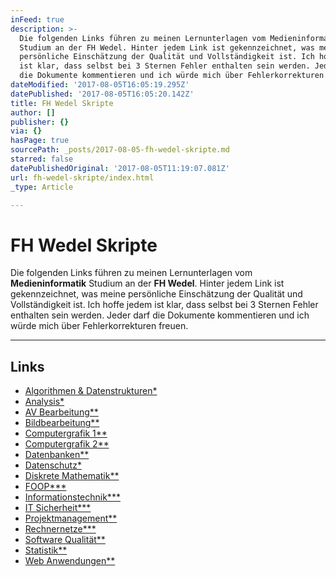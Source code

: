 ```yaml
---
inFeed: true
description: >-
  Die folgenden Links führen zu meinen Lernunterlagen vom Medieninformatik
  Studium an der FH Wedel. Hinter jedem Link ist gekennzeichnet, was meine
  persönliche Einschätzung der Qualität und Vollständigkeit ist. Ich hoffe jedem
  ist klar, dass selbst bei 3 Sternen Fehler enthalten sein werden. Jeder darf
  die Dokumente kommentieren und ich würde mich über Fehlerkorrekturen freuen.
dateModified: '2017-08-05T16:05:19.295Z'
datePublished: '2017-08-05T16:05:20.142Z'
title: FH Wedel Skripte
author: []
publisher: {}
via: {}
hasPage: true
sourcePath: _posts/2017-08-05-fh-wedel-skripte.md
starred: false
datePublishedOriginal: '2017-08-05T11:19:07.081Z'
url: fh-wedel-skripte/index.html
_type: Article

---
```

# FH Wedel Skripte

Die folgenden Links führen zu meinen Lernunterlagen vom **Medieninformatik** Studium an der **FH Wedel**. Hinter jedem Link ist gekennzeichnet, was meine persönliche Einschätzung der Qualität und Vollständigkeit ist. Ich hoffe jedem ist klar, dass selbst bei 3 Sternen Fehler enthalten sein werden. Jeder darf die Dokumente kommentieren und ich würde mich über Fehlerkorrekturen freuen.

---

## Links

* [Algorithmen & Datenstrukturen\*][0]
* [Analysis\*][1]
* [AV Bearbeitung\*\*][2]
* [Bildbearbeitung\*\*][3]
* [Computergrafik 1\*\*][4]
* [Computergrafik 2\*\*][5]
* [Datenbanken\*\*][6]
* [Datenschutz\*][7]
* [Diskrete Mathematik\*\*][8]
* [FOOP\*\*\*][9]
* [Informationstechnik\*\*\*][10]
* [IT Sicherheit\*\*\*][11]
* [Projektmanagement\*\*][12]
* [Rechnernetze\*\*\*][13]
* [Software Qualität\*\*][14]
* [Statistik\*\*][15]
* [Web Anwendungen\*\*][16]

[0]: https://docs.google.com/document/d/1sq3_C9cN61d_TipCudXKHwaDn7qKFmyEdIIA4ZiDC9I/edit?usp=sharing
[1]: https://docs.google.com/document/d/1_1Wsg3UUk4E0NyncIOKF2r7T57bEj6UK7UmFc0pESJ8/edit?usp=sharing
[2]: https://docs.google.com/document/d/1Vm9o8WFYcU9lCkKOmK41UCSUtTAEr0d57SzRqoTAIfE/edit?usp=sharing
[3]: https://docs.google.com/document/d/1YXnYj07ga1YybseQvB0Xql1WFyH93lsbJBeMJLGXzLA/edit?usp=sharing
[4]: https://docs.google.com/document/d/1JdXTAtzS9fRCpSZUzZs9weiiITZM0Odiy7oFqeDCdNk/edit?usp=sharing
[5]: https://docs.google.com/document/d/1zMtCHs5767TWA_BV0eKUMWfn1YKuHXKxs6MBWJFDQVg/edit?usp=sharing
[6]: https://docs.google.com/document/d/1nHMxjONIImb5dApKa8fyf16e2tSYnvlZEYbtvF2q4ng/edit?usp=sharing
[7]: https://docs.google.com/document/d/1RFncGLuAkazoAil0xdQPHiewl7KDXM_F1pvX77sK6SQ/edit?usp=sharing
[8]: https://docs.google.com/document/d/1v6RCASs9e8ZjK8OGHcXHlvR_DoyvdCQh-CNwJ9Ivhro/edit?usp=sharing
[9]: https://docs.google.com/document/d/1aLNHJo4Gw_wGYr4eRnziK0SLOejhf5pRNFp3GN73Utc/edit?usp=sharing
[10]: https://docs.google.com/document/d/1U39j2xp0qWl_7Ff_zELU50z3O9ZrmnK87dZyVs0_iYc/edit?usp=sharing
[11]: https://docs.google.com/document/d/1QDHvkRmQWaz9b_9gwtP1392gqLyE7J9ompR9e49-H9k/edit?usp=sharing
[12]: https://docs.google.com/document/d/1MV0a08_XoLeyBlSlx1_KNrqNJXndybF6QdBrEZvC4Kc/edit?usp=sharing
[13]: https://docs.google.com/document/d/1MabcOyUN227yXamkq-SPl3cNaPPFLtbeJbvj66_I8io/edit?usp=sharing
[14]: https://docs.google.com/document/d/1eemLaB9qxFaexG-x9tx3e8YeKPcFPAm7IO6sxCWkmVc/edit?usp=sharing
[15]: https://docs.google.com/document/d/1dbo-tmqTmabUOHdEpq1MHUjc7viWLwY98GoQ4Y6Rsso/edit?usp=sharing
[16]: https://docs.google.com/document/d/1JDrfnYYX4972MQP_3m-u-qaACZygzJvPXPExVgl5MiE/edit?usp=sharing
